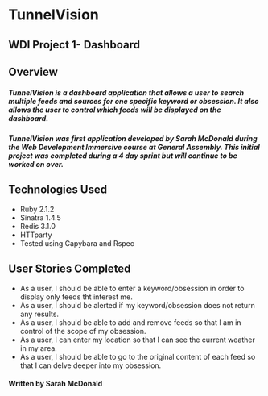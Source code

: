 # TunnelVision

## WDI Project 1- Dashboard

## Overview

##### TunnelVision is a dashboard application that allows a user to search multiple feeds and sources for one specific keyword or obsession. It also allows the user to control which feeds will be displayed on the dashboard.

##### TunnelVision was first application developed by Sarah McDonald during the Web Development Immersive course at General Assembly. This initial project was completed during a 4 day sprint but will continue to be worked on over.

## Technologies Used
  <ul>
    <li>Ruby 2.1.2 </li>
    <li>Sinatra 1.4.5 </li>
    <li>Redis 3.1.0 </li>
    <li>HTTparty </li>
    <li>Tested using Capybara and Rspec </li>
  </ul>

## User Stories Completed
  <ul>
    <li>As a user, I should be able to enter a keyword/obsession in order to display only feeds tht interest me.</li>
    <li>As a user, I should be alerted if my keyword/obsession does not return any results.</li>
    <li>As a user, I should be able to add and remove feeds so that I am in control of the scope of my obsession.</li>
    <li>As a user, I can enter my location so that I can see the current weather in my area.</li>
    <li>As a user, I should be able to go to the original content of each feed so that I can delve deeper into my obsession.</li>
  </ul>

#### Written by Sarah McDonald

